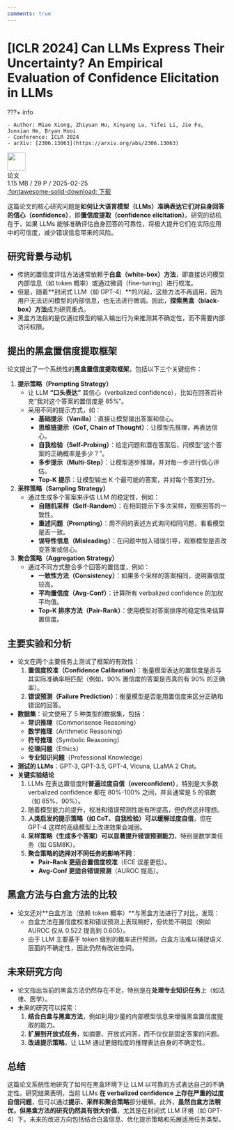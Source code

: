 ```yaml
---
comments: true
---
```


# [ICLR 2024] Can LLMs Express Their Uncertainty? An Empirical Evaluation of Confidence Elicitation in LLMs

???+ info

    - Author: Miao Xiong, Zhiyuan Hu, Xinyang Lu, Yifei Li, Jie Fu, Junxian He, Bryan Hooi
    - Conference: ICLR 2024
    - arXiv: [2306.13063](https://arxiv.org/abs/2306.13063)

<div class="card file-block" markdown="1">
<div class="file-icon"><img src="/Note/assets/images/icons/pdf.svg" style="height: 3em;"></div>
<div class="file-body">
<div class="file-title">论文</div>
<div class="file-meta">1.15 MB / 29 P / 2025-02-25</div>
</div>
<a class="down-button" target="_blank" href="/Note/assets/files/science_research/arXiv_2306_13063.pdf" markdown="1">:fontawesome-solid-download: 下载</a>
</div>

这篇论文的核心研究问题是**如何让大语言模型（LLMs）准确表达它们对自身回答的信心（confidence）**，即**置信度提取（confidence elicitation）**。研究的动机在于，如果 LLMs 能够准确评估自身回答的可靠性，将极大提升它们在实际应用中的可信度，减少错误信息带来的风险。

## 研究背景与动机

- 传统的置信度评估方法通常依赖于**白盒（white-box）方法**，即直接访问模型内部信息（如 token 概率）或通过微调（fine-tuning）进行校准。
- 但是，随着**封闭式 LLM（如 GPT-4）**的兴起，这些方法不再适用，因为用户无法访问模型的内部信息，也无法进行微调。因此，**探索黑盒（black-box）方法**成为研究重点。
- 黑盒方法指的是仅通过模型的输入输出行为来推测其不确定性，而不需要内部访问权限。

## 提出的黑盒置信度提取框架

论文提出了一个系统性的**黑盒置信度提取框架**，包括以下三个关键组件：

1. **提示策略（Prompting Strategy）**
      - 让 LLM **“口头表达”** 其信心（verbalized confidence），比如在回答后补充“我对这个答案的置信度是 85%”。
      - 采用不同的提示方式，如：
          - **基础提示（Vanilla）**：直接让模型输出答案和信心。
          - **思维链提示（CoT, Chain of Thought）**：让模型先推理，再表达信心。
          - **自我检验（Self-Probing）**：给定问题和潜在答案后，问模型“这个答案的正确概率是多少？”。
          - **多步提示（Multi-Step）**：让模型逐步推理，并对每一步进行信心评估。
          - **Top-K 提示**：让模型输出 K 个最可能的答案，并对每个答案打分。
2. **采样策略（Sampling Strategy）**
      - 通过生成多个答案来评估 LLM 的稳定性，例如：
          - **自随机采样（Self-Random）**：在相同提示下多次采样，观察回答的一致性。
          - **重述问题（Prompting）**：用不同的表述方式询问相同问题，看看模型是否一致。
          - **误导性信息（Misleading）**：在问题中加入错误引导，观察模型是否改变答案或信心。
3. **聚合策略（Aggregation Strategy）**
      - 通过不同方式整合多个回答的置信度，例如：
          - **一致性方法（Consistency）**：如果多个采样的答案相同，说明置信度较高。
          - **平均置信度（Avg-Conf）**：计算所有 verbalized confidence 的加权平均值。
          - **Top-K 排序方法（Pair-Rank）**：使用模型对答案排序的稳定性来估算置信度。

## 主要实验和分析

- 论文在两个主要任务上测试了框架的有效性：
    1. **置信度校准（Confidence Calibration）**：衡量模型表达的置信度是否与其实际准确率相匹配（例如，90% 置信度的答案是否真的有 90% 的正确率）。
    2. **错误预测（Failure Prediction）**：衡量模型是否能用置信度来区分正确和错误的回答。
- **数据集**：论文使用了 5 种类型的数据集，包括：
    - **常识推理**（Commonsense Reasoning）
    - **数学推理**（Arithmetic Reasoning）
    - **符号推理**（Symbolic Reasoning）
    - **伦理问题**（Ethics）
    - **专业知识问题**（Professional Knowledge）
- **测试的 LLMs**：GPT-3, GPT-3.5, GPT-4, Vicuna, LLaMA 2 Chat。
- **关键实验结论**
    1. LLMs 在表达置信度时**普遍过度自信（overconfident）**，特别是大多数 verbalized confidence 都在 80%-100% 之间，并且通常是 5 的倍数（如 85%、90%）。
    2. 随着模型能力的提升，校准和错误预测性能有所提高，但仍然远非理想。
    3. **人类启发的提示策略（如 CoT、自我检验）可以缓解过度自信**，但在 GPT-4 这样的高级模型上改进效果会减弱。
    4. **采样策略（生成多个答案）可以显著提升错误预测能力**，特别是数学类任务（如 GSM8K）。
    5. **聚合策略的选择对不同任务的影响不同**：
        - **Pair-Rank 更适合置信度校准**（ECE 误差更低）。
        - **Avg-Conf 更适合错误预测**（AUROC 提高）。

## 黑盒方法与白盒方法的比较

- 论文还对**白盒方法（依赖 token 概率）**与黑盒方法进行了对比，发现：
    - 白盒方法在置信度校准和错误预测上表现稍好，但优势不明显（例如 AUROC 仅从 0.522 提高到 0.605）。
    - 由于 LLM 主要基于 token 级别的概率进行预测，白盒方法难以捕捉语义层面的不确定性，因此仍然有改进空间。

## 未来研究方向

- 论文指出当前的黑盒方法仍然存在不足，特别是在**处理专业知识任务**上（如法律、医学）。
- 未来的研究可以探索：
    1. **结合白盒与黑盒方法**，例如利用少量的内部模型信息来增强黑盒置信度提取的能力。
    2. **扩展到开放式任务**，如摘要、开放式问答，而不仅仅是固定答案的问题。
    3. **改进提示策略**，让 LLM 通过更细粒度的推理表达自身的不确定性。

## 总结

这篇论文系统性地研究了如何在黑盒环境下让 LLM 以可靠的方式表达自己的不确定性。研究结果表明，当前 LLMs **在 verbalized confidence 上存在严重的过度自信问题**，但可以通过**提示、采样和聚合策略**部分缓解。此外，**虽然白盒方法稍优，但黑盒方法的研究仍然具有很大价值**，尤其是在封闭式 LLM 环境（如 GPT-4）下。未来的改进方向包括结合白盒信息、优化提示策略和拓展适用任务类型。
